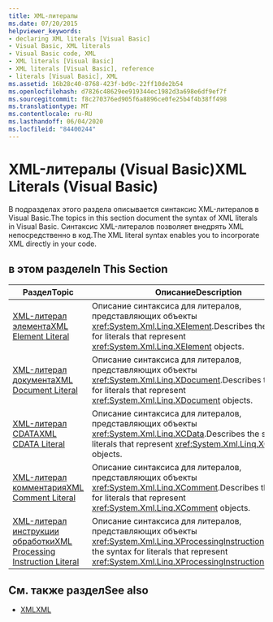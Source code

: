 ```yaml
---
title: XML-литералы
ms.date: 07/20/2015
helpviewer_keywords:
- declaring XML literals [Visual Basic]
- Visual Basic, XML literals
- Visual Basic code, XML
- XML literals [Visual Basic]
- XML literals [Visual Basic], reference
- literals [Visual Basic], XML
ms.assetid: 16b28c40-8768-423f-bd9c-22ff10de2b54
ms.openlocfilehash: d7826c48629ee919344ec1982d3a698e6df9ef7f
ms.sourcegitcommit: f8c270376ed905f6a8896ce0fe25b4f4b38ff498
ms.translationtype: MT
ms.contentlocale: ru-RU
ms.lasthandoff: 06/04/2020
ms.locfileid: "84400244"
---
```

# <a name="xml-literals-visual-basic"></a><span data-ttu-id="9a5ca-102">XML-литералы (Visual Basic)</span><span class="sxs-lookup"><span data-stu-id="9a5ca-102">XML Literals (Visual Basic)</span></span>
<span data-ttu-id="9a5ca-103">В подразделах этого раздела описывается синтаксис XML-литералов в Visual Basic.</span><span class="sxs-lookup"><span data-stu-id="9a5ca-103">The topics in this section document the syntax of XML literals in Visual Basic.</span></span> <span data-ttu-id="9a5ca-104">Синтаксис XML-литералов позволяет внедрять XML непосредственно в код.</span><span class="sxs-lookup"><span data-stu-id="9a5ca-104">The XML literal syntax enables you to incorporate XML directly in your code.</span></span>  
  
## <a name="in-this-section"></a><span data-ttu-id="9a5ca-105">в этом разделе</span><span class="sxs-lookup"><span data-stu-id="9a5ca-105">In This Section</span></span>  
  
|<span data-ttu-id="9a5ca-106">Раздел</span><span class="sxs-lookup"><span data-stu-id="9a5ca-106">Topic</span></span>|<span data-ttu-id="9a5ca-107">Описание</span><span class="sxs-lookup"><span data-stu-id="9a5ca-107">Description</span></span>|  
|-----------|-----------------|  
|[<span data-ttu-id="9a5ca-108">XML-литерал элемента</span><span class="sxs-lookup"><span data-stu-id="9a5ca-108">XML Element Literal</span></span>](xml-element-literal.md)|<span data-ttu-id="9a5ca-109">Описание синтаксиса для литералов, представляющих объекты <xref:System.Xml.Linq.XElement>.</span><span class="sxs-lookup"><span data-stu-id="9a5ca-109">Describes the syntax for literals that represent <xref:System.Xml.Linq.XElement> objects.</span></span>|  
|[<span data-ttu-id="9a5ca-110">XML-литерал документа</span><span class="sxs-lookup"><span data-stu-id="9a5ca-110">XML Document Literal</span></span>](xml-document-literal.md)|<span data-ttu-id="9a5ca-111">Описание синтаксиса для литералов, представляющих объекты <xref:System.Xml.Linq.XDocument>.</span><span class="sxs-lookup"><span data-stu-id="9a5ca-111">Describes the syntax for literals that represent <xref:System.Xml.Linq.XDocument> objects.</span></span>|  
|[<span data-ttu-id="9a5ca-112">XML-литерал CDATA</span><span class="sxs-lookup"><span data-stu-id="9a5ca-112">XML CDATA Literal</span></span>](xml-cdata-literal.md)|<span data-ttu-id="9a5ca-113">Описание синтаксиса для литералов, представляющих объекты <xref:System.Xml.Linq.XCData>.</span><span class="sxs-lookup"><span data-stu-id="9a5ca-113">Describes the syntax for literals that represent <xref:System.Xml.Linq.XCData> objects.</span></span>|  
|[<span data-ttu-id="9a5ca-114">XML-литерал комментария</span><span class="sxs-lookup"><span data-stu-id="9a5ca-114">XML Comment Literal</span></span>](xml-comment-literal.md)|<span data-ttu-id="9a5ca-115">Описание синтаксиса для литералов, представляющих объекты <xref:System.Xml.Linq.XComment>.</span><span class="sxs-lookup"><span data-stu-id="9a5ca-115">Describes the syntax for literals that represent <xref:System.Xml.Linq.XComment> objects.</span></span>|  
|[<span data-ttu-id="9a5ca-116">XML-литерал инструкции обработки</span><span class="sxs-lookup"><span data-stu-id="9a5ca-116">XML Processing Instruction Literal</span></span>](xml-processing-instruction-literal.md)|<span data-ttu-id="9a5ca-117">Описание синтаксиса для литералов, представляющих объекты <xref:System.Xml.Linq.XProcessingInstruction>.</span><span class="sxs-lookup"><span data-stu-id="9a5ca-117">Describes the syntax for literals that represent <xref:System.Xml.Linq.XProcessingInstruction> objects.</span></span>|  
  
## <a name="see-also"></a><span data-ttu-id="9a5ca-118">См. также раздел</span><span class="sxs-lookup"><span data-stu-id="9a5ca-118">See also</span></span>

- [<span data-ttu-id="9a5ca-119">XML</span><span class="sxs-lookup"><span data-stu-id="9a5ca-119">XML</span></span>](../../programming-guide/language-features/xml/index.md)
